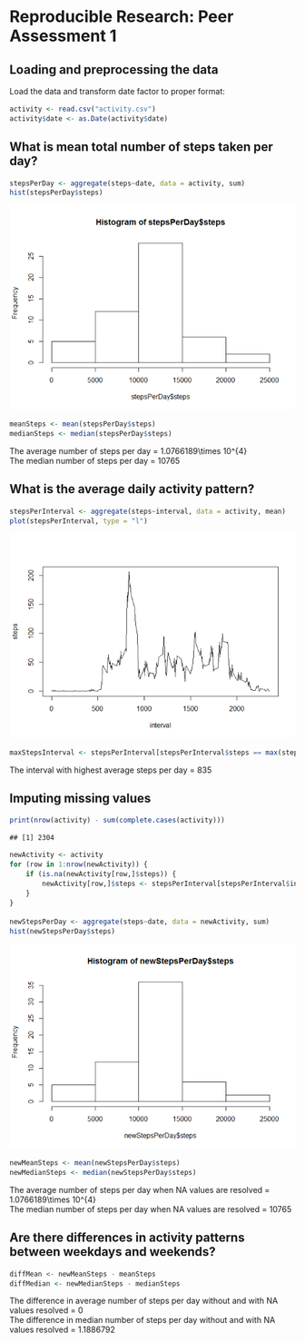 # Reproducible Research: Peer Assessment 1


## Loading and preprocessing the data

Load the data and transform date factor to proper format:


```r
activity <- read.csv("activity.csv")
activity$date <- as.Date(activity$date)
```


## What is mean total number of steps taken per day?


```r
stepsPerDay <- aggregate(steps~date, data = activity, sum)
hist(stepsPerDay$steps)
```

![](PA1_template_files/figure-html/unnamed-chunk-2-1.png) 

```r
meanSteps <- mean(stepsPerDay$steps)
medianSteps <- median(stepsPerDay$steps)
```
The average number of steps per day = 1.0766189\times 10^{4}  
The median number of steps per day = 10765  


## What is the average daily activity pattern?


```r
stepsPerInterval <- aggregate(steps~interval, data = activity, mean)
plot(stepsPerInterval, type = "l")
```

![](PA1_template_files/figure-html/unnamed-chunk-3-1.png) 

```r
maxStepsInterval <- stepsPerInterval[stepsPerInterval$steps == max(stepsPerInterval$steps), 1]
```
The interval with highest average steps per day = 835  


## Imputing missing values


```r
print(nrow(activity) - sum(complete.cases(activity)))
```

```
## [1] 2304
```

```r
newActivity <- activity
for (row in 1:nrow(newActivity)) {
    if (is.na(newActivity[row,]$steps)) {
        newActivity[row,]$steps <- stepsPerInterval[stepsPerInterval$interval == newActivity[row,]$interval,]$steps
    }
}

newStepsPerDay <- aggregate(steps~date, data = newActivity, sum)
hist(newStepsPerDay$steps)
```

![](PA1_template_files/figure-html/unnamed-chunk-4-1.png) 

```r
newMeanSteps <- mean(newStepsPerDay$steps)
newMedianSteps <- median(newStepsPerDay$steps)
```
The average number of steps per day when NA values are resolved = 1.0766189\times 10^{4}  
The median number of steps per day when NA values are resolved = 10765  


## Are there differences in activity patterns between weekdays and weekends?


```r
diffMean <- newMeanSteps - meanSteps
diffMedian <- newMedianSteps - medianSteps
```
The difference in average number of steps per day without and with NA values resolved = 0  
The difference in median number of steps per day without and with NA values resolved = 1.1886792  

